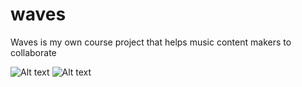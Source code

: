 # waves
Waves is my own course project that helps music content makers to collaborate

![Alt text](https://i.imgur.com/7SE4vEg.jpg)
![Alt text](https://i.imgur.com/e9bLNhB.jpg)
